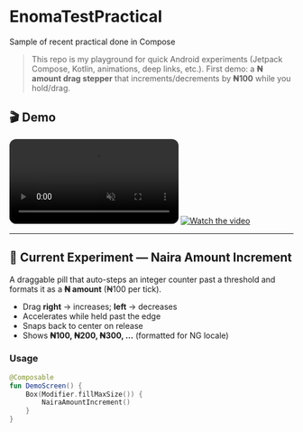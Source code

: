 # EnomaTestPractical
Sample of recent practical done in Compose

> This repo is my playground for quick Android experiments (Jetpack Compose, Kotlin, animations, deep links, etc.).
> First demo: a **₦ amount drag stepper** that increments/decrements by **₦100** while you hold/drag.

## 🎬 Demo
<video src="videos/nairaincrement.mp4" controls muted playsinline style="max-width:100%; border-radius:12px;"></video>
[![Watch the video](https://avatars.githubusercontent.com/u/77755335?v=4)](https://github.com/odogwudev/EnomaTestPractical/blob/main/videos/nairaincrement.mp4)

---

## 🧪 Current Experiment — Naira Amount Increment
A draggable pill that auto-steps an integer counter past a threshold and formats it as a **₦ amount** (₦100 per tick).

- Drag **right** → increases; **left** → decreases
- Accelerates while held past the edge
- Snaps back to center on release
- Shows **₦100, ₦200, ₦300, …** (formatted for NG locale)

### Usage
```kotlin
@Composable
fun DemoScreen() {
    Box(Modifier.fillMaxSize()) {
        NairaAmountIncrement()
    }
}